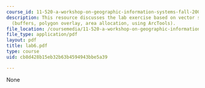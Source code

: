```yaml
---
course_id: 11-520-a-workshop-on-geographic-information-systems-fall-2005
description: This resource discusses the lab exercise based on vector spatial analysis
  (buffers, polygon overlay, area allocation, using ArcTools).
file_location: /coursemedia/11-520-a-workshop-on-geographic-information-systems-fall-2005/cb8d428b15eb32b63b4594943bbe5a39_lab6.pdf
file_type: application/pdf
layout: pdf
title: lab6.pdf
type: course
uid: cb8d428b15eb32b63b4594943bbe5a39

---
```

None